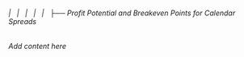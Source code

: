 ###### |   |   |   |   |   ├── Profit Potential and Breakeven Points for Calendar Spreads

*Add content here*